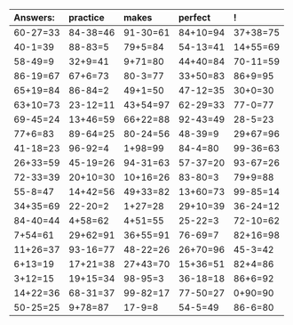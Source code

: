 | Answers: | practice | makes | perfect | ! |
| :--- | :--- | :--- | :--- | :--- |
| 60-27=33 | 84-38=46 | 91-30=61 | 84+10=94 | 37+38=75 | 
| 40-1=39 | 88-83=5 | 79+5=84 | 54-13=41 | 14+55=69 | 
| 58-49=9 | 32+9=41 | 9+71=80 | 44+40=84 | 70-11=59 | 
| 86-19=67 | 67+6=73 | 80-3=77 | 33+50=83 | 86+9=95 | 
| 65+19=84 | 86-84=2 | 49+1=50 | 47-12=35 | 30+0=30 | 
| 63+10=73 | 23-12=11 | 43+54=97 | 62-29=33 | 77-0=77 | 
| 69-45=24 | 13+46=59 | 66+22=88 | 92-43=49 | 28-5=23 | 
| 77+6=83 | 89-64=25 | 80-24=56 | 48-39=9 | 29+67=96 | 
| 41-18=23 | 96-92=4 | 1+98=99 | 84-4=80 | 99-36=63 | 
| 26+33=59 | 45-19=26 | 94-31=63 | 57-37=20 | 93-67=26 | 
| 72-33=39 | 20+10=30 | 10+16=26 | 83-80=3 | 79+9=88 | 
| 55-8=47 | 14+42=56 | 49+33=82 | 13+60=73 | 99-85=14 | 
| 34+35=69 | 22-20=2 | 1+27=28 | 29+10=39 | 36-24=12 | 
| 84-40=44 | 4+58=62 | 4+51=55 | 25-22=3 | 72-10=62 | 
| 7+54=61 | 29+62=91 | 36+55=91 | 76-69=7 | 82+16=98 | 
| 11+26=37 | 93-16=77 | 48-22=26 | 26+70=96 | 45-3=42 | 
| 6+13=19 | 17+21=38 | 27+43=70 | 15+36=51 | 82+4=86 | 
| 3+12=15 | 19+15=34 | 98-95=3 | 36-18=18 | 86+6=92 | 
| 14+22=36 | 68-31=37 | 99-82=17 | 77-50=27 | 0+90=90 | 
| 50-25=25 | 9+78=87 | 17-9=8 | 54-5=49 | 86-6=80 | 
